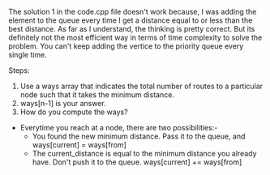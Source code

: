 The solution 1 in the code.cpp file doesn't work because, I was adding the element to the queue every time I get a distance equal to or less than the best distance. 
As far as I understand, the thinking is pretty correct. But its definitely not the most efficient way in terms of time complexity to solve the problem.
You can't keep adding the vertice to the priority queue every single time.

Steps:
1. Use a ways array that indicates the total number of routes to a particular node such that it takes the minimum distance.
2. ways[n-1] is your answer.
3. How do you compute the ways?
 - Everytime you reach at a node, there are two possibilities:-
    - You found the new minimum distance. Pass it to the queue, and ways[current] = ways[from]
    - The current_distance is equal to the minimum distance you already have. Don't push it to the queue. ways[current] += ways[from] 